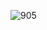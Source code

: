 ![905](https://user-images.githubusercontent.com/109950516/180737235-7ab1cbc4-29e6-4e59-b149-bc098b1504d8.jpg)
